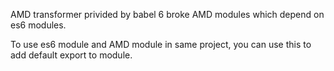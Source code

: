 AMD transformer privided by babel 6 broke AMD modules which depend on es6 modules.

To use es6 module and AMD module in same project, you can use this to add default export to module.
